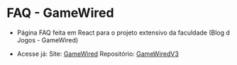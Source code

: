 # FAQ - GameWired

- Página FAQ feita em React para o projeto extensivo da faculdade (Blog d Jogos - GameWired)

- Acesse já:
  Site: [GameWired](https://gamewired.netlify.app/)
  Repositório: [GameWiredV3](https://github.com/L-d3v/GameWiredV3)
